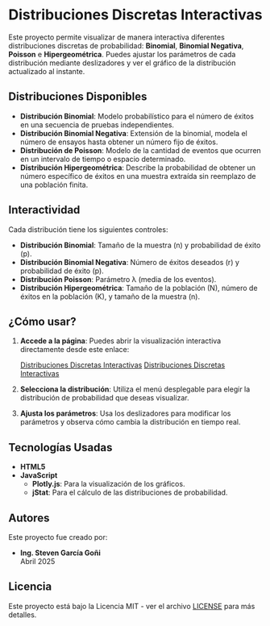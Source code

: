 # Distribuciones Discretas Interactivas

Este proyecto permite visualizar de manera interactiva diferentes distribuciones discretas de probabilidad: **Binomial**, **Binomial Negativa**, **Poisson** e **Hipergeométrica**. Puedes ajustar los parámetros de cada distribución mediante deslizadores y ver el gráfico de la distribución actualizado al instante.

## Distribuciones Disponibles

- **Distribución Binomial**: Modelo probabilístico para el número de éxitos en una secuencia de pruebas independientes.
- **Distribución Binomial Negativa**: Extensión de la binomial, modela el número de ensayos hasta obtener un número fijo de éxitos.
- **Distribución de Poisson**: Modelo de la cantidad de eventos que ocurren en un intervalo de tiempo o espacio determinado.
- **Distribución Hipergeométrica**: Describe la probabilidad de obtener un número específico de éxitos en una muestra extraída sin reemplazo de una población finita.

## Interactividad

Cada distribución tiene los siguientes controles:

- **Distribución Binomial**: Tamaño de la muestra (n) y probabilidad de éxito (p).
- **Distribución Binomial Negativa**: Número de éxitos deseados (r) y probabilidad de éxito (p).
- **Distribución Poisson**: Parámetro λ (media de los eventos).
- **Distribución Hipergeométrica**: Tamaño de la población (N), número de éxitos en la población (K), y tamaño de la muestra (n).

## ¿Cómo usar?

1. **Accede a la página**: Puedes abrir la visualización interactiva directamente desde este enlace:  

   [Distribuciones Discretas Interactivas](https://stevenggoni.github.io/distribuciones-discretas/)
   [Distribuciones Discretas Interactivas](https://stevenggoni.github.io/distribuciones-discretas/) 

2. **Selecciona la distribución**: Utiliza el menú desplegable para elegir la distribución de probabilidad que deseas visualizar.

3. **Ajusta los parámetros**: Usa los deslizadores para modificar los parámetros y observa cómo cambia la distribución en tiempo real.

## Tecnologías Usadas

- **HTML5**
- **JavaScript**
  - **Plotly.js**: Para la visualización de los gráficos.
  - **jStat**: Para el cálculo de las distribuciones de probabilidad.
  
## Autores

Este proyecto fue creado por:

- **Ing. Steven García Goñi**  
  Abril 2025

## Licencia

Este proyecto está bajo la Licencia MIT - ver el archivo [LICENSE](LICENSE) para más detalles.

